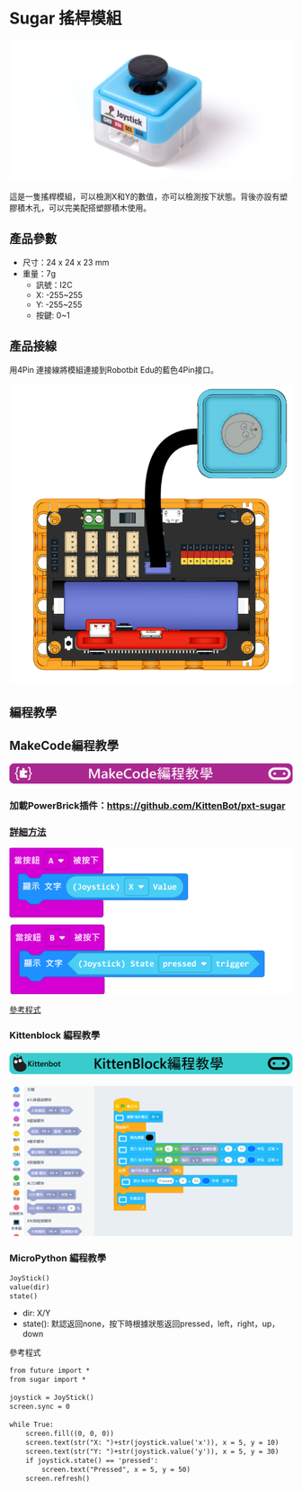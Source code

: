 # Sugar 搖桿模組

![](./images/joy1.png)

這是一隻搖桿模組，可以檢測X和Y的數值，亦可以檢測按下狀態。背後亦設有塑膠積木孔，可以完美配搭塑膠積木使用。

## 產品參數

- 尺寸：24 x 24 x 23 mm
- 重量：7g
    - 訊號：I2C
    - X: -255~255
    - Y: -255~255
    - 按鍵: 0~1

## 產品接線

用4Pin 連接線將模組連接到Robotbit Edu的藍色4Pin接口。

![](./images/joy_wire.png)

## 編程教學

## MakeCode編程教學

![](../PWmodules/images/mcbanner.png)

### 加載PowerBrick插件：https://github.com/KittenBot/pxt-sugar

### [詳細方法](../../Makecode/powerBrickMC)

![](./images/joy_mc_code.png)

[參考程式](https://makecode.microbit.org/_CcJ5YTdF2795)

### Kittenblock 編程教學

![](../PWmodules/images/kbbanner.png)

![](./images/joy3.png)

### MicroPython 編程教學

    JoyStick()
    value(dir)
    state()

- dir: X/Y
- state(): 默認返回none，按下時根據狀態返回pressed，left，right，up，down

參考程式

    from future import *
    from sugar import *
    
    joystick = JoyStick()
    screen.sync = 0
    
    while True:
        screen.fill((0, 0, 0))
        screen.text(str("X: ")+str(joystick.value('x')), x = 5, y = 10)
        screen.text(str("Y: ")+str(joystick.value('y')), x = 5, y = 30)
        if joystick.state() == 'pressed':
            screen.text("Pressed", x = 5, y = 50)
        screen.refresh()